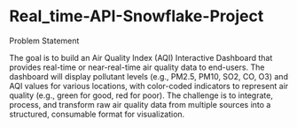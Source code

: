 # Real_time-API-Snowflake-Project

Problem Statement

The goal is to build an Air Quality Index (AQI) Interactive Dashboard that provides real-time or near-real-time air quality data to end-users. The dashboard will display pollutant levels (e.g., PM2.5, PM10, SO2, CO, O3) and AQI values for various locations, with color-coded indicators to represent air quality (e.g., green for good, red for poor). The challenge is to integrate, process, and transform raw air quality data from multiple sources into a structured, consumable format for visualization.
